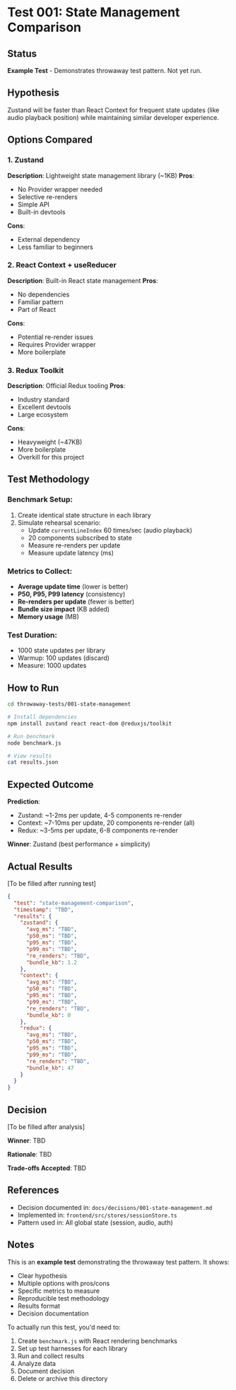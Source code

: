# Test 001: State Management Comparison

## Status
**Example Test** - Demonstrates throwaway test pattern. Not yet run.

## Hypothesis
Zustand will be faster than React Context for frequent state updates (like audio playback position) while maintaining similar developer experience.

## Options Compared

### 1. Zustand
**Description**: Lightweight state management library (~1KB)
**Pros**:
- No Provider wrapper needed
- Selective re-renders
- Simple API
- Built-in devtools

**Cons**:
- External dependency
- Less familiar to beginners

### 2. React Context + useReducer
**Description**: Built-in React state management
**Pros**:
- No dependencies
- Familiar pattern
- Part of React

**Cons**:
- Potential re-render issues
- Requires Provider wrapper
- More boilerplate

### 3. Redux Toolkit
**Description**: Official Redux tooling
**Pros**:
- Industry standard
- Excellent devtools
- Large ecosystem

**Cons**:
- Heavyweight (~47KB)
- More boilerplate
- Overkill for this project

## Test Methodology

### Benchmark Setup:
1. Create identical state structure in each library
2. Simulate rehearsal scenario:
   - Update `currentLineIndex` 60 times/sec (audio playback)
   - 20 components subscribed to state
   - Measure re-renders per update
   - Measure update latency (ms)

### Metrics to Collect:
- **Average update time** (lower is better)
- **P50, P95, P99 latency** (consistency)
- **Re-renders per update** (fewer is better)
- **Bundle size impact** (KB added)
- **Memory usage** (MB)

### Test Duration:
- 1000 state updates per library
- Warmup: 100 updates (discard)
- Measure: 1000 updates

## How to Run

```bash
cd throwaway-tests/001-state-management

# Install dependencies
npm install zustand react react-dom @reduxjs/toolkit

# Run benchmark
node benchmark.js

# View results
cat results.json
```

## Expected Outcome
**Prediction**:
- Zustand: ~1-2ms per update, 4-5 components re-render
- Context: ~7-10ms per update, 20 components re-render (all)
- Redux: ~3-5ms per update, 6-8 components re-render

**Winner**: Zustand (best performance + simplicity)

## Actual Results
[To be filled after running test]

```json
{
  "test": "state-management-comparison",
  "timestamp": "TBD",
  "results": {
    "zustand": {
      "avg_ms": "TBD",
      "p50_ms": "TBD",
      "p95_ms": "TBD",
      "p99_ms": "TBD",
      "re_renders": "TBD",
      "bundle_kb": 1.2
    },
    "context": {
      "avg_ms": "TBD",
      "p50_ms": "TBD",
      "p95_ms": "TBD",
      "p99_ms": "TBD",
      "re_renders": "TBD",
      "bundle_kb": 0
    },
    "redux": {
      "avg_ms": "TBD",
      "p50_ms": "TBD",
      "p95_ms": "TBD",
      "p99_ms": "TBD",
      "re_renders": "TBD",
      "bundle_kb": 47
    }
  }
}
```

## Decision
[To be filled after analysis]

**Winner**: TBD

**Rationale**: TBD

**Trade-offs Accepted**: TBD

## References
- Decision documented in: `docs/decisions/001-state-management.md`
- Implemented in: `frontend/src/stores/sessionStore.ts`
- Pattern used in: All global state (session, audio, auth)

## Notes
This is an **example test** demonstrating the throwaway test pattern. It shows:
- Clear hypothesis
- Multiple options with pros/cons
- Specific metrics to measure
- Reproducible test methodology
- Results format
- Decision documentation

To actually run this test, you'd need to:
1. Create `benchmark.js` with React rendering benchmarks
2. Set up test harnesses for each library
3. Run and collect results
4. Analyze data
5. Document decision
6. Delete or archive this directory

